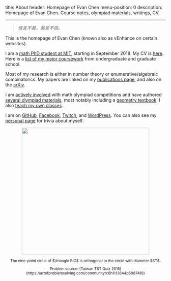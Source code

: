 title: About
header: Homepage of Evan Chen
menu-position: 0
description: Homepage of Evan Chen. Course notes, olympiad materials, writings, CV.

---

> *信言不美，美言不信。*

This is the homepage of Evan Chen
(known also as vEnhance on certain websites).

I am a [math PhD student at MIT](https://math.mit.edu/directory/profile.php?pid=2106),
starting in September 2018.
My CV is [here](upload/public-CV.pdf).
Here is a [list of my major coursework](upload/math-coursework.pdf)
from undergraduate and graduate school.

Most of my research is either in number theory
or enumerative/algebraic combinatorics.
My papers are linked on my [publications page](publications.html),
and also on the [arXiv](https://arxiv.org/a/chen_e_2.html).

I am [actively involved](volunteer.html) with math olympiad competitions
and have authored [several olympiad materials](olympiad.html),
most notably including a [geometry textbook](geombook.html).
I also [teach my own classes](otis.html).

I am on [GitHub](https://github.com/vEnhance/),
[Facebook](https://facebook.com/evanchenmath/),
[Twitch](https://twitch.tv/vEnhance),
and [WordPress](https://usamo.wordpress.com).
You can also see my [personal page](personal.html) for trivia about myself.

<center>
<img src="static/home-art.png" width="400" />
<small><p>The nine-point circle of $\triangle BIC$ is orthogonal to
the circle with diameter $ST$.</p>
<p>Problem source: [Taiwan TST Quiz 2015](https://artofproblemsolving.com/community/c6h1113644p5087419)</p></small>
</center>
